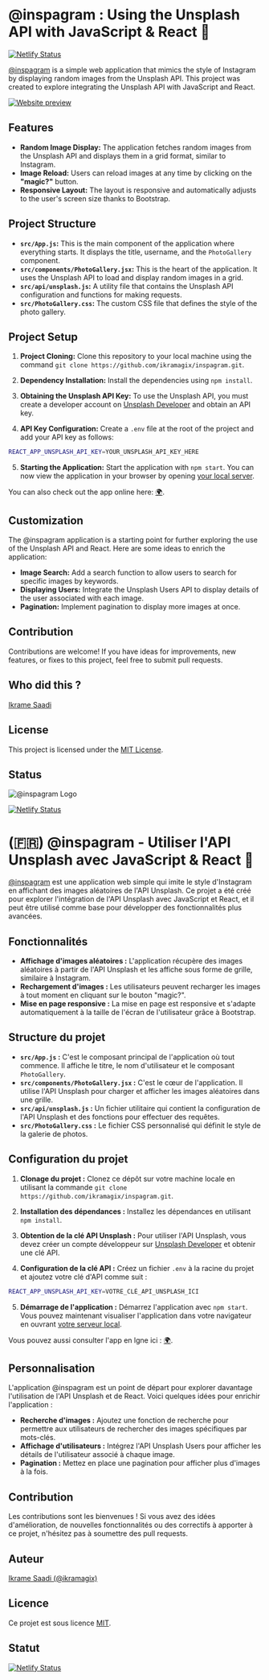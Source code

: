# @inspagram : Using the Unsplash API with JavaScript & React 🔬

[![Netlify Status](https://api.netlify.com/api/v1/badges/c3b62129-a91d-44b6-86a2-6347cc46768b/deploy-status)](https://app.netlify.com/sites/inspagram/deploys)

[@inspagram](https://inspagram.netlify.app/) is a simple web application that mimics the style of Instagram by displaying random images from the Unsplash API. This project was created to explore integrating the Unsplash API with JavaScript and React.

[![Website preview](./public/inspagram.png)](https://inspagram.netlify.app/)

## Features

- **Random Image Display:** The application fetches random images from the Unsplash API and displays them in a grid format, similar to Instagram.
- **Image Reload:** Users can reload images at any time by clicking on the **"magic?"** button.
- **Responsive Layout:** The layout is responsive and automatically adjusts to the user's screen size thanks to Bootstrap.

## Project Structure

- **`src/App.js`:** This is the main component of the application where everything starts. It displays the title, username, and the `PhotoGallery` component.
- **`src/components/PhotoGallery.jsx`:** This is the heart of the application. It uses the Unsplash API to load and display random images in a grid.
- **`src/api/unsplash.js`:** A utility file that contains the Unsplash API configuration and functions for making requests.
- **`src/PhotoGallery.css`:** The custom CSS file that defines the style of the photo gallery.

## Project Setup

1. **Project Cloning:** Clone this repository to your local machine using the command `git clone https://github.com/ikramagix/inspagram.git`.

2. **Dependency Installation:** Install the dependencies using `npm install`.

3. **Obtaining the Unsplash API Key:** To use the Unsplash API, you must create a developer account on [Unsplash Developer](https://unsplash.com/developers) and obtain an API key.

4. **API Key Configuration:** Create a `.env` file at the root of the project and add your API key as follows:

```bash
REACT_APP_UNSPLASH_API_KEY=YOUR_UNSPLASH_API_KEY_HERE
```

5. **Starting the Application:** Start the application with `npm start`. You can now view the application in your browser by opening [your local server](http://localhost:3000).

You can also check out the app online here: [🌍](https://inspagram.netlify.app/).

## Customization

The @inspagram application is a starting point for further exploring the use of the Unsplash API and React. Here are some ideas to enrich the application:

- **Image Search:** Add a search function to allow users to search for specific images by keywords.
- **Displaying Users:** Integrate the Unsplash Users API to display details of the user associated with each image.
- **Pagination:** Implement pagination to display more images at once.

## Contribution

Contributions are welcome! If you have ideas for improvements, new features, or fixes to this project, feel free to submit pull requests.

## Who did this ?

[Ikrame Saadi](https://github.com/ikramagix/)

## License

This project is licensed under the [MIT License](LICENSE.md).

## Status

![@inspagram Logo](./public/favicon.ico) 

[![Netlify Status](https://api.netlify.com/api/v1/badges/c3b62129-a91d-44b6-86a2-6347cc46768b/deploy-status)](https://app.netlify.com/sites/inspagram/deploys)

# (🇫🇷) @inspagram - Utiliser l'API Unsplash avec JavaScript & React 🔬

[@inspagram](https://inspagram.netlify.app/) est une application web simple qui imite le style d'Instagram en affichant des images aléatoires de l'API Unsplash. Ce projet a été créé pour explorer l'intégration de l'API Unsplash avec JavaScript et React, et il peut être utilisé comme base pour développer des fonctionnalités plus avancées.

## Fonctionnalités

- **Affichage d'images aléatoires :** L'application récupère des images aléatoires à partir de l'API Unsplash et les affiche sous forme de grille, similaire à Instagram.
- **Rechargement d'images :** Les utilisateurs peuvent recharger les images à tout moment en cliquant sur le bouton "magic?".
- **Mise en page responsive :** La mise en page est responsive et s'adapte automatiquement à la taille de l'écran de l'utilisateur grâce à Bootstrap.

## Structure du projet

- **`src/App.js` :** C'est le composant principal de l'application où tout commence. Il affiche le titre, le nom d'utilisateur et le composant `PhotoGallery`.
- **`src/components/PhotoGallery.jsx` :** C'est le cœur de l'application. Il utilise l'API Unsplash pour charger et afficher les images aléatoires dans une grille.
- **`src/api/unsplash.js` :** Un fichier utilitaire qui contient la configuration de l'API Unsplash et des fonctions pour effectuer des requêtes.
- **`src/PhotoGallery.css` :** Le fichier CSS personnalisé qui définit le style de la galerie de photos.

## Configuration du projet

1. **Clonage du projet :** Clonez ce dépôt sur votre machine locale en utilisant la commande `git clone https://github.com/ikramagix/inspagram.git`.

2. **Installation des dépendances :** Installez les dépendances en utilisant `npm install`.

3. **Obtention de la clé API Unsplash :** Pour utiliser l'API Unsplash, vous devez créer un compte développeur sur [Unsplash Developer](https://unsplash.com/developers) et obtenir une clé API.

4. **Configuration de la clé API :** Créez un fichier `.env` à la racine du projet et ajoutez votre clé d'API comme suit :

```bash
REACT_APP_UNSPLASH_API_KEY=VOTRE_CLÉ_API_UNSPLASH_ICI
```

5. **Démarrage de l'application :** Démarrez l'application avec `npm start`. Vous pouvez maintenant visualiser l'application dans votre navigateur en ouvrant [votre serveur local](http://localhost:3000).

Vous pouvez aussi consulter l'app en lgne ici : [🌍](https://inspagram.netlify.app/).

## Personnalisation

L'application @inspagram est un point de départ pour explorer davantage l'utilisation de l'API Unsplash et de React. Voici quelques idées pour enrichir l'application :

- **Recherche d'images :** Ajoutez une fonction de recherche pour permettre aux utilisateurs de rechercher des images spécifiques par mots-clés.
- **Affichage d'utilisateurs :** Intégrez l'API Unsplash Users pour afficher les détails de l'utilisateur associé à chaque image.
- **Pagination :** Mettez en place une pagination pour afficher plus d'images à la fois.

## Contribution

Les contributions sont les bienvenues ! Si vous avez des idées d'amélioration, de nouvelles fonctionnalités ou des correctifs à apporter à ce projet, n'hésitez pas à soumettre des pull requests.

## Auteur

[Ikrame Saadi (@ikramagix)](https://github.com/ikramagix/)

## Licence

Ce projet est sous licence [MIT](LICENSE.md).

## Statut 

[![Netlify Status](https://api.netlify.com/api/v1/badges/c3b62129-a91d-44b6-86a2-6347cc46768b/deploy-status)](https://app.netlify.com/sites/inspagram/deploys)
